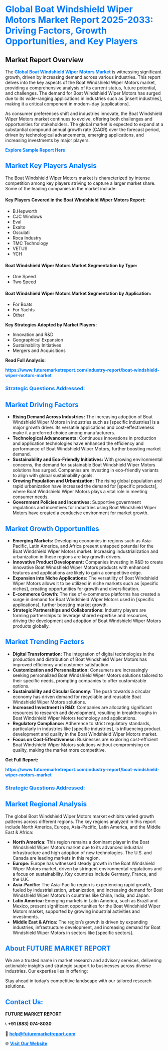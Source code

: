 <h1 style="color: #007BFF;">Global Boat Windshield Wiper Motors Market Report 2025-2033: Driving Factors, Growth Opportunities, and Key Players</h1>

<section id="overview">
<h2>Market Report Overview</h2>
<p>The <a href="https://www.futuremarketreport.com/industry-report/boat-windshield-wiper-motors-market" style="color: #007BFF; text-decoration: none;"><strong>Global Boat Windshield Wiper Motors Market</strong></a> is witnessing significant growth, driven by increasing demand across various industries. This report delves into the key aspects of the Boat Windshield Wiper Motors market, providing a comprehensive analysis of its current status, future potential, and challenges. The demand for Boat Windshield Wiper Motors has surged due to its wide-ranging applications in industries such as [insert industries], making it a critical component in modern-day [applications].</p>
<p>As consumer preferences shift and industries innovate, the Boat Windshield Wiper Motors market continues to evolve, offering both challenges and opportunities for stakeholders. The global market is expected to expand at a substantial compound annual growth rate (CAGR) over the forecast period, driven by technological advancements, emerging applications, and increasing investments by major players.</p>
</section>

<section id="overview">
<p><a href="https://www.futuremarketreport.com/request-sample/reportId=48457" style="color: #007BFF; text-decoration: none;"><strong>Explore Sample Report Here</strong></a></p>
</section>

<section id="key-players">
<h2 style="color: #007BFF;">Market Key Players Analysis</h2>
<p>The Boat Windshield Wiper Motors market is characterized by intense competition among key players striving to capture a larger market share. Some of the leading companies in the market include:</p>
<h4>Key Players Covered in the Boat Windshield Wiper Motors Report:</h4>
<ul><li>B.Hepworth</li><li>CJC Windows</li><li>Eval</li><li>Exalto</li><li>Osculati</li><li>Roca Industry</li><li>TMC Technology</li><li>VETUS</li><li>YCH</li></ul>
<h4>Boat Windshield Wiper Motors Market Segmentation by Type:</h4>
<ul><li>One Speed</li><li>Two Speed</li></ul>

<h4>Boat Windshield Wiper Motors Market Segmentation by Application:</h4>
<ul><li>For Boats</li><li>For Yachts</li><li>Other</li></ul>
<p><strong>Key Strategies Adopted by Market Players:</strong></p>
<ul>
<li>Innovation and R&D</li>
<li>Geographical Expansion</li>
<li>Sustainability Initiatives</li>
<li>Mergers and Acquisitions</li>
</ul>
</section>

<section>
<p><strong>Read Full Analysis: </strong></p><a href="https://www.futuremarketreport.com/industry-report/boat-windshield-wiper-motors-market" style="color: #007BFF; text-decoration: none;"><strong>https://www.futuremarketreport.com/industry-report/boat-windshield-wiper-motors-market</strong></a>
<h3 style="color: #007BFF;">Strategic Questions Addressed:</h3>
</section>

<section id="driving-factors">
<h2 style="color: #007BFF;">Market Driving Factors</h2>
<ul>
<li><strong>Rising Demand Across Industries:</strong> The increasing adoption of Boat Windshield Wiper Motors in industries such as [specific industries] is a major growth driver. Its versatile applications and cost-effectiveness make it a preferred choice among manufacturers.</li>
<li><strong>Technological Advancements:</strong> Continuous innovations in production and application technologies have enhanced the efficiency and performance of Boat Windshield Wiper Motors, further boosting market demand.</li>
<li><strong>Sustainability and Eco-Friendly Initiatives:</strong> With growing environmental concerns, the demand for sustainable Boat Windshield Wiper Motors solutions has surged. Companies are investing in eco-friendly variants to align with global sustainability goals.</li>
<li><strong>Growing Population and Urbanization:</strong> The rising global population and rapid urbanization have increased the demand for [specific products], where Boat Windshield Wiper Motors plays a vital role in meeting consumer needs.</li>
<li><strong>Government Policies and Incentives:</strong> Supportive government regulations and incentives for industries using Boat Windshield Wiper Motors have created a conducive environment for market growth.</li>
</ul>
</section>

<section id="growth-opportunities">
<h2 style="color: #007BFF;">Market Growth Opportunities</h2>
<ul>
<li><strong>Emerging Markets:</strong> Developing economies in regions such as Asia-Pacific, Latin America, and Africa present untapped potential for the Boat Windshield Wiper Motors market. Increasing industrialization and urbanization in these regions are key growth drivers.</li>
<li><strong>Innovative Product Development:</strong> Companies investing in R&D to create innovative Boat Windshield Wiper Motors products with enhanced features and applications are likely to gain a competitive edge.</li>
<li><strong>Expansion into Niche Applications:</strong> The versatility of Boat Windshield Wiper Motors allows it to be utilized in niche markets such as [specific niches], creating opportunities for growth and diversification.</li>
<li><strong>E-commerce Growth:</strong> The rise of e-commerce platforms has created a surge in demand for Boat Windshield Wiper Motors used in [specific applications], further boosting market growth.</li>
<li><strong>Strategic Partnerships and Collaborations:</strong> Industry players are forming partnerships to leverage shared expertise and resources, driving the development and adoption of Boat Windshield Wiper Motors products globally.</li>
</ul>
</section>

<section id="trending-factors">
<h2 style="color: #007BFF;">Market Trending Factors</h2>
<ul>
<li><strong>Digital Transformation:</strong> The integration of digital technologies in the production and distribution of Boat Windshield Wiper Motors has improved efficiency and customer satisfaction.</li>
<li><strong>Customization and Personalization:</strong> Consumers are increasingly seeking personalized Boat Windshield Wiper Motors solutions tailored to their specific needs, prompting companies to offer customizable options.</li>
<li><strong>Sustainability and Circular Economy:</strong> The push towards a circular economy has driven demand for recyclable and reusable Boat Windshield Wiper Motors solutions.</li>
<li><strong>Increased Investment in R&D:</strong> Companies are allocating significant resources to research and development, resulting in breakthroughs in Boat Windshield Wiper Motors technology and applications.</li>
<li><strong>Regulatory Compliance:</strong> Adherence to strict regulatory standards, particularly in industries like [specific industries], is influencing product development and quality in the Boat Windshield Wiper Motors market.</li>
<li><strong>Focus on Cost-Effectiveness:</strong> Businesses are exploring cost-efficient Boat Windshield Wiper Motors solutions without compromising on quality, making the market more competitive.</li>
</ul>
</section>

<section>
<p><strong>Get Full Report: </strong></p><a href="https://www.futuremarketreport.com/industry-report/boat-windshield-wiper-motors-market" style="color: #007BFF; text-decoration: none;"><strong>https://www.futuremarketreport.com/industry-report/boat-windshield-wiper-motors-market</strong></a>
<h3 style="color: #007BFF;">Strategic Questions Addressed:</h3>
</section>


<section id="regional-analysis">
<h2 style="color: #007BFF;">Market Regional Analysis</h2>
<p>The global Boat Windshield Wiper Motors market exhibits varied growth patterns across different regions. The key regions analyzed in this report include North America, Europe, Asia-Pacific, Latin America, and the Middle East & Africa:</p>
<ul>
<li><strong>North America:</strong> This region remains a dominant player in the Boat Windshield Wiper Motors market due to its advanced industrial infrastructure and high adoption of new technologies. The U.S. and Canada are leading markets in this region.</li>
<li><strong>Europe:</strong> Europe has witnessed steady growth in the Boat Windshield Wiper Motors market, driven by stringent environmental regulations and a focus on sustainability. Key countries include Germany, France, and the U.K.</li>
<li><strong>Asia-Pacific:</strong> The Asia-Pacific region is experiencing rapid growth, fueled by industrialization, urbanization, and increasing demand for Boat Windshield Wiper Motors in countries like China, India, and Japan.</li>
<li><strong>Latin America:</strong> Emerging markets in Latin America, such as Brazil and Mexico, present significant opportunities for the Boat Windshield Wiper Motors market, supported by growing industrial activities and investments.</li>
<li><strong>Middle East & Africa:</strong> The region’s growth is driven by expanding industries, infrastructure development, and increasing demand for Boat Windshield Wiper Motors in sectors like [specific sectors].</li>
</ul>
</section>

<footer>
<h2 style="color: #007BFF;">About FUTURE MARKET REPORT</h2>
<p>We are a trusted name in market research and advisory services, delivering actionable insights and strategic support to businesses across diverse industries. Our expertise lies in offering:</p>

<p>Stay ahead in today’s competitive landscape with our tailored research solutions.</p>

<h2 style="color: #007BFF;">Contact Us:</h2>
<p><strong>FUTURE MARKET REPORT</strong></p>
<p>📞 <strong>+91 (883) 074-8030</strong></p>
<p>📧 <strong><a href="mailto:help@futuremarketreport.com" style="color: #007BFF;">help@futuremarketreport.com</a></strong></p>
<p>🌐 <strong><a href="https://www.futuremarketreport.com/" style="color: #007BFF;">Visit Our Website</a></strong></p>
</footer>